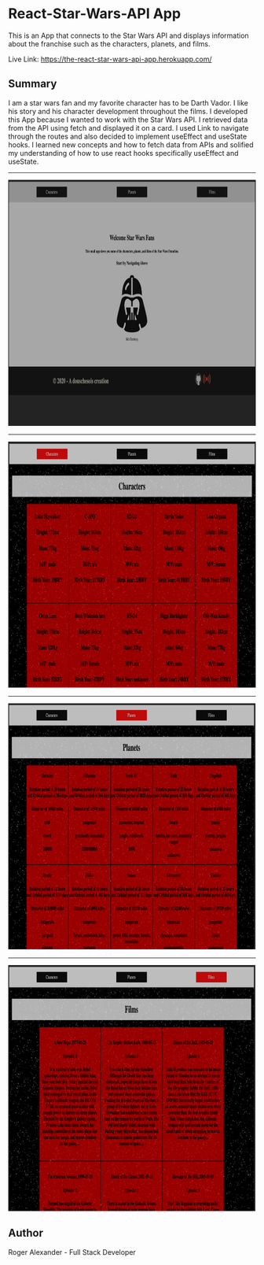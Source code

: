 
# React-Star-Wars-API App

This is an App that connects to the Star Wars API and displays information about the franchise such as the characters, planets, and films.

Live Link: https://the-react-star-wars-api-app.herokuapp.com/

<h2>Summary</h2>
I am a star wars fan and my favorite character has to be Darth Vador. I like his story and his character development throughout the films. I developed this App because I wanted to work with the Star Wars API. I retrieved data from the API using fetch and displayed it on a card. I used Link to navigate through the routes and also decided to implement useEffect and useState hooks. I learned new concepts and how to fetch data from APIs and solified my understanding of how to use react hooks specifically useEffect and useState.
<hr />
<img src="src/media/img1.png" width="700" height="500">
<hr />
<img src="src/media/img2.png" width="700" height="500">
<hr />
<img src="src/media/img3.png" width="700" height="500">
<hr />
<img src="src/media/img4.png" width="700" height="500">


<h2>Author</h2>

Roger Alexander - Full Stack Developer
